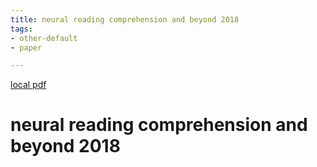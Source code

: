 ```yaml
---
title: neural reading comprehension and beyond 2018
tags:
- other-default
- paper

---
```


[local pdf](../../../pdfs/neural%20reading%20comprehension%20and%20beyond_2018.pdf)

# neural reading comprehension and beyond 2018
